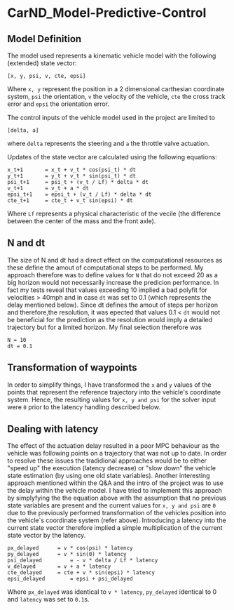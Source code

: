 # CarND_Model-Predictive-Control


## Model Definition

The model used represents a kinematic vehicle model with the following (extended) state vector:
 
```
[x, y, psi, v, cte, epsi]
```

Where `x, y` represent the position in a 2 dimensional carthesian coordinate system, `psi` the orientation,  `v` the velocity of the vehicle, `cte` the cross track error and `epsi` the orientation error.

The control inputs of the vehicle model used in the project are limited to 

```
[delta, a]
```
where `delta` represents the steering and `a` the throttle valve actuation.

Updates of the state vector are calculated using the following equations:

```
x_t+1 		= x_t + v_t * cos(psi_t) * dt
y_t+1 		= y_t + v_t * sin(psi_t) * dt
psi_t+1 	= psi_t + (v_t / Lf) * delta * dt
v_t+1 		= v_t + a * dt
epsi_t+1 	= epsi_t + (v_t / Lf) * delta * dt
cte_t+1 	= cte_t + v_t sin(epsi) * dt
```

Where `Lf` represents a physical characteristic of the vecile  (the difference between the center of the mass and the front axle).  

## N and dt

The size of N and dt had a direct effect on the computational resources as these define the amout of computational steps to be performed. My approach therefore was to define values for `N` that do not exceed 20 as a big horizon would not necessarily increase the predicion performance. In fact my tests reveal that values exceeding 10 implied a bad polyfit for velocities > 40mph and in case `dt` was set to 0.1 (which represents the delay mentioned below). 
Since dt defines the amout of steps per horizon and therefore,the resolution, it was epected that values 0.1 < `dt` would not be beneficial for the prediction as the resolution would imply a detailed trajectory but for a limited horizon. My final selection therefore was

```
N = 10 
dt = 0.1
```

## Transformation of waypoints

In order to simplify things, I have transformed the `x` and `y` values of the points that represent the reference trajectory into the vehicle's coordinate system. Hence, the resulting values for `x, y and psi` for the solver input were `0` prior to the latency handling described below.
  

## Dealing with latency

The effect of the actuation delay resulted in a poor MPC behaviour as the vehicle was following points on a trajectory that was not up to date. 
In order to resolve these issues the tradidional approaches would be to either "speed up" the execution (latency decrease) or "slow down" the vehicle state estimation (by using one old state variables). 
Another interesting approach mentioned within the Q&A and the intro of the project was to use the delay within the vehicle model.
I have tried to implement this approach by simplyfying the the equation above with the assumption that no previous state variables are present and the current values for `x, y and psi` are `0` due to the previously performed transformation of the vehicles position into the vehicle`s coordinate system (refer above).
Introducing a latency into the current state vector therefore implied a simple multiplication of the current state vector by the latency.

```
px_delayed		= v * cos(psi) * latency
py_delayed		= v * sin(0) * latency
psi_delayed 		= - v * delta / Lf * latency
v_delayed 		= v + a * latency
cte_delayed		= cte + v * sin(epsi) * latency
epsi_delayed		= epsi + psi_delayed
```

Where `px_delayed` was identical to `v * latency`, `py_delayed` identical to 0 and `latency` was set to `0.1`s. 




  
